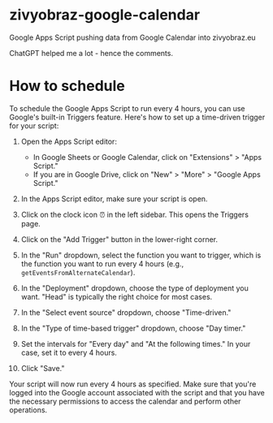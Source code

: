 # zivyobraz-google-calendar
Google Apps Script pushing data from Google Calendar into zivyobraz.eu

ChatGPT helped me a lot - hence the comments.

# How to schedule
To schedule the Google Apps Script to run every 4 hours, you can use Google's built-in Triggers feature. Here's how to set up a time-driven trigger for your script:


1. Open the Apps Script editor:
   - In Google Sheets or Google Calendar, click on "Extensions" > "Apps Script."
   - If you are in Google Drive, click on "New" > "More" > "Google Apps Script."

2. In the Apps Script editor, make sure your script is open.

3. Click on the clock icon ⏰ in the left sidebar. This opens the Triggers page.

4. Click on the "Add Trigger" button in the lower-right corner.

5. In the "Run" dropdown, select the function you want to trigger, which is the function you want to run every 4 hours (e.g., `getEventsFromAlternateCalendar`).

6. In the "Deployment" dropdown, choose the type of deployment you want. "Head" is typically the right choice for most cases.

7. In the "Select event source" dropdown, choose "Time-driven."

8. In the "Type of time-based trigger" dropdown, choose "Day timer."

9. Set the intervals for "Every day" and "At the following times." In your case, set it to every 4 hours.

10. Click "Save."

Your script will now run every 4 hours as specified. Make sure that you're logged into the Google account associated with the script and that you have the necessary permissions to access the calendar and perform other operations.
